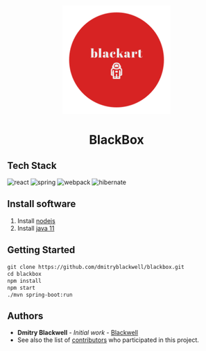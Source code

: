 <p align="center">
  <img src="https://raw.githubusercontent.com/dmitryblackwell/blackbox/master/src/main/resources/static/logo.png" width="250px" alt="logo">
</p>
<h1 align="center">
	BlackBox
</h1>

## Tech Stack

<img alt="react" width="200px" src="https://cdn.worldvectorlogo.com/logos/react.svg" />
<img alt="spring" width="200px" src="https://spring-petclinic.github.io/images/logo-spring.png" />
<img alt="webpack" width="200px" src="https://cdn.freebiesupply.com/logos/large/2x/webpack-icon-logo-png-transparent.png" />
<img alt="hibernate" width="200px" src="https://cdn.worldvectorlogo.com/logos/hibernate.svg" />


## Install software

1. Install [nodejs](https://nodejs.org/en/)
1. Install [java 11](https://jdk.java.net/java-se-ri/11)

## Getting Started
```
git clone https://github.com/dmitryblackwell/blackbox.git
cd blackbox
npm install
npm start
./mvn spring-boot:run
```
## Authors
* **Dmitry Blackwell** - *Initial work* - [Blackwell](https://github.com/dmitryblackwell)
* See also the list of [contributors](https://github.com/your/project/contributors) who participated in this project.
